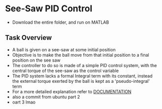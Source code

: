 # See-Saw PID Control
- Download the entire folder, and run on MATLAB
## Task Overview
- A ball is given on a see-saw at some initial position
- Objective is to make the ball move from that initial position to a final position on the see saw
- The controller to do so is made of a simple PID control system, with the central torque of the see-saw as the control variable
- The PID system lacks a formal Integral term with its constant, instead the external torque exerted by the ball is kept as a 'pseudo-integral' term
- For a more detailed explanation refer to [DOCUMENTATION](https://docs.google.com/document/d/1DCXmGCbi5Zf7fhOyEo0CEilvz2VGqWxbR4mezLLdfbU/edit?usp=drive_link)
- also a commit from ubuntu part 2
- oart 3 lmao